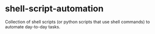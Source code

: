 # shell-script-automation
Collection of shell scripts (or python scripts that use shell commands) to automate day-to-day tasks. 
